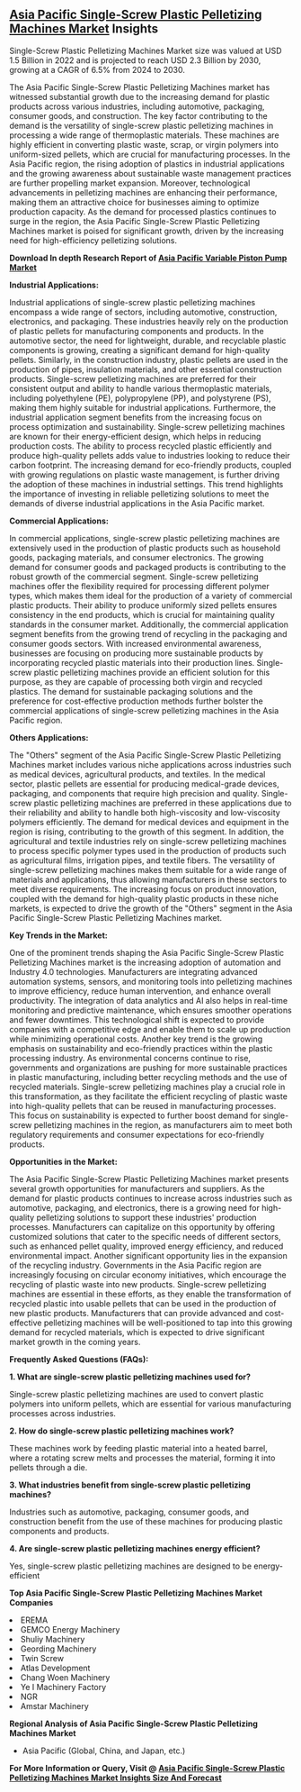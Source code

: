 <h2><a href="https://www.verifiedmarketreports.com/download-sample/?rid=297892&amp;utm_source=Github-Feb&amp;utm_medium=225" target="_blank">Asia Pacific Single-Screw Plastic Pelletizing Machines Market</a> Insights</h2><p>Single-Screw Plastic Pelletizing Machines Market size was valued at USD 1.5 Billion in 2022 and is projected to reach USD 2.3 Billion by 2030, growing at a CAGR of 6.5% from 2024 to 2030.</p><p><p>The Asia Pacific Single-Screw Plastic Pelletizing Machines market has witnessed substantial growth due to the increasing demand for plastic products across various industries, including automotive, packaging, consumer goods, and construction. The key factor contributing to the demand is the versatility of single-screw plastic pelletizing machines in processing a wide range of thermoplastic materials. These machines are highly efficient in converting plastic waste, scrap, or virgin polymers into uniform-sized pellets, which are crucial for manufacturing processes. In the Asia Pacific region, the rising adoption of plastics in industrial applications and the growing awareness about sustainable waste management practices are further propelling market expansion. Moreover, technological advancements in pelletizing machines are enhancing their performance, making them an attractive choice for businesses aiming to optimize production capacity. As the demand for processed plastics continues to surge in the region, the Asia Pacific Single-Screw Plastic Pelletizing Machines market is poised for significant growth, driven by the increasing need for high-efficiency pelletizing solutions. <p><strong>Download In depth Research Report of <a href="https://www.verifiedmarketreports.com/download-sample/?rid=236118&amp;utm_source=Pulse-Dec&amp;utm_medium=225" target="_blank">Asia Pacific Variable Piston Pump Market</a></strong></p></p> <p><strong>Industrial Applications:</strong></p> <p>Industrial applications of single-screw plastic pelletizing machines encompass a wide range of sectors, including automotive, construction, electronics, and packaging. These industries heavily rely on the production of plastic pellets for manufacturing components and products. In the automotive sector, the need for lightweight, durable, and recyclable plastic components is growing, creating a significant demand for high-quality pellets. Similarly, in the construction industry, plastic pellets are used in the production of pipes, insulation materials, and other essential construction products. Single-screw pelletizing machines are preferred for their consistent output and ability to handle various thermoplastic materials, including polyethylene (PE), polypropylene (PP), and polystyrene (PS), making them highly suitable for industrial applications. Furthermore, the industrial application segment benefits from the increasing focus on process optimization and sustainability. Single-screw pelletizing machines are known for their energy-efficient design, which helps in reducing production costs. The ability to process recycled plastic efficiently and produce high-quality pellets adds value to industries looking to reduce their carbon footprint. The increasing demand for eco-friendly products, coupled with growing regulations on plastic waste management, is further driving the adoption of these machines in industrial settings. This trend highlights the importance of investing in reliable pelletizing solutions to meet the demands of diverse industrial applications in the Asia Pacific market.</p> <p><strong>Commercial Applications:</strong></p> <p>In commercial applications, single-screw plastic pelletizing machines are extensively used in the production of plastic products such as household goods, packaging materials, and consumer electronics. The growing demand for consumer goods and packaged products is contributing to the robust growth of the commercial segment. Single-screw pelletizing machines offer the flexibility required for processing different polymer types, which makes them ideal for the production of a variety of commercial plastic products. Their ability to produce uniformly sized pellets ensures consistency in the end products, which is crucial for maintaining quality standards in the consumer market. Additionally, the commercial application segment benefits from the growing trend of recycling in the packaging and consumer goods sectors. With increased environmental awareness, businesses are focusing on producing more sustainable products by incorporating recycled plastic materials into their production lines. Single-screw plastic pelletizing machines provide an efficient solution for this purpose, as they are capable of processing both virgin and recycled plastics. The demand for sustainable packaging solutions and the preference for cost-effective production methods further bolster the commercial applications of single-screw pelletizing machines in the Asia Pacific region.</p> <p><strong>Others Applications:</strong></p> <p>The "Others" segment of the Asia Pacific Single-Screw Plastic Pelletizing Machines market includes various niche applications across industries such as medical devices, agricultural products, and textiles. In the medical sector, plastic pellets are essential for producing medical-grade devices, packaging, and components that require high precision and quality. Single-screw plastic pelletizing machines are preferred in these applications due to their reliability and ability to handle both high-viscosity and low-viscosity polymers efficiently. The demand for medical devices and equipment in the region is rising, contributing to the growth of this segment. In addition, the agricultural and textile industries rely on single-screw pelletizing machines to process specific polymer types used in the production of products such as agricultural films, irrigation pipes, and textile fibers. The versatility of single-screw pelletizing machines makes them suitable for a wide range of materials and applications, thus allowing manufacturers in these sectors to meet diverse requirements. The increasing focus on product innovation, coupled with the demand for high-quality plastic products in these niche markets, is expected to drive the growth of the "Others" segment in the Asia Pacific Single-Screw Plastic Pelletizing Machines market.</p> <p><strong>Key Trends in the Market:</strong></p> <p>One of the prominent trends shaping the Asia Pacific Single-Screw Plastic Pelletizing Machines market is the increasing adoption of automation and Industry 4.0 technologies. Manufacturers are integrating advanced automation systems, sensors, and monitoring tools into pelletizing machines to improve efficiency, reduce human intervention, and enhance overall productivity. The integration of data analytics and AI also helps in real-time monitoring and predictive maintenance, which ensures smoother operations and fewer downtimes. This technological shift is expected to provide companies with a competitive edge and enable them to scale up production while minimizing operational costs. Another key trend is the growing emphasis on sustainability and eco-friendly practices within the plastic processing industry. As environmental concerns continue to rise, governments and organizations are pushing for more sustainable practices in plastic manufacturing, including better recycling methods and the use of recycled materials. Single-screw pelletizing machines play a crucial role in this transformation, as they facilitate the efficient recycling of plastic waste into high-quality pellets that can be reused in manufacturing processes. This focus on sustainability is expected to further boost demand for single-screw pelletizing machines in the region, as manufacturers aim to meet both regulatory requirements and consumer expectations for eco-friendly products.</p> <p><strong>Opportunities in the Market:</strong></p> <p>The Asia Pacific Single-Screw Plastic Pelletizing Machines market presents several growth opportunities for manufacturers and suppliers. As the demand for plastic products continues to increase across industries such as automotive, packaging, and electronics, there is a growing need for high-quality pelletizing solutions to support these industries' production processes. Manufacturers can capitalize on this opportunity by offering customized solutions that cater to the specific needs of different sectors, such as enhanced pellet quality, improved energy efficiency, and reduced environmental impact. Another significant opportunity lies in the expansion of the recycling industry. Governments in the Asia Pacific region are increasingly focusing on circular economy initiatives, which encourage the recycling of plastic waste into new products. Single-screw pelletizing machines are essential in these efforts, as they enable the transformation of recycled plastic into usable pellets that can be used in the production of new plastic products. Manufacturers that can provide advanced and cost-effective pelletizing machines will be well-positioned to tap into this growing demand for recycled materials, which is expected to drive significant market growth in the coming years.</p> <p><strong>Frequently Asked Questions (FAQs):</strong></p> <p><strong>1. What are single-screw plastic pelletizing machines used for?</strong></p> <p>Single-screw plastic pelletizing machines are used to convert plastic polymers into uniform pellets, which are essential for various manufacturing processes across industries.</p> <p><strong>2. How do single-screw plastic pelletizing machines work?</strong></p> <p>These machines work by feeding plastic material into a heated barrel, where a rotating screw melts and processes the material, forming it into pellets through a die.</p> <p><strong>3. What industries benefit from single-screw plastic pelletizing machines?</strong></p> <p>Industries such as automotive, packaging, consumer goods, and construction benefit from the use of these machines for producing plastic components and products.</p> <p><strong>4. Are single-screw plastic pelletizing machines energy efficient?</strong></p> <p>Yes, single-screw plastic pelletizing machines are designed to be energy-efficient</p><p><strong>Top Asia Pacific Single-Screw Plastic Pelletizing Machines Market Companies</strong></p><div data-test-id=""><p><li>EREMA</li><li> GEMCO Energy Machinery</li><li> Shuliy Machinery</li><li> Geording Machinery</li><li> Twin Screw</li><li> Atlas Development</li><li> Chang Woen Machinery</li><li> Ye I Machinery Factory</li><li> NGR</li><li> Amstar Machinery</li></p><div><strong>Regional Analysis of&nbsp;Asia Pacific Single-Screw Plastic Pelletizing Machines Market</strong></div><ul><li dir="ltr"><p dir="ltr">Asia Pacific (Global, China, and Japan, etc.)</p></li></ul><p><strong>For More Information or Query, Visit @&nbsp;</strong><strong><a href="https://www.verifiedmarketreports.com/product/single-screw-plastic-pelletizing-machines-market/?utm_source=Github-Feb&amp;utm_medium=225" target="_blank">Asia Pacific Single-Screw Plastic Pelletizing Machines Market Insights Size And Forecast</a></strong></p></div><h2>&nbsp;</h2><div data-test-id="">&nbsp;</div>
